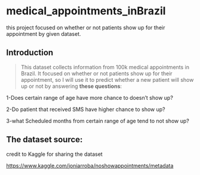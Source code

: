 # medical_appointments_inBrazil
this project focused on whether or not patients show up for their appointment by given dataset.



## Introduction

> This dataset collects information from 100k medical appointments in Brazil.
  It focused on whether or not patients show up for their appointment, 
  so I will use it to predict whether a new patient will show up or not by answering **these questions**: 
>
>
1-Does certain range of age have more chance to doesn’t show up? 
>
2-Do patient that received SMS have higher chance to show up? 
> 
3-what Scheduled months from certain range of age tend to not show up? 


## The dataset source: 

credit to Kaggle for sharing  the dataset 

https://www.kaggle.com/joniarroba/noshowappointments/metadata
